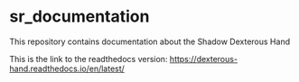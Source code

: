 # sr_documentation
This repository contains documentation about the Shadow Dexterous Hand

This is the link to the readthedocs version: https://dexterous-hand.readthedocs.io/en/latest/

